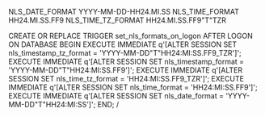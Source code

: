 NLS_DATE_FORMAT YYYY-MM-DD-HH24.MI.SS
NLS_TIME_FORMAT HH24.MI.SS.FF9
NLS_TIME_TZ_FORMAT HH24.MI.SS.FF9"T"TZR

CREATE OR REPLACE TRIGGER set_nls_formats_on_logon
AFTER LOGON ON DATABASE
BEGIN
  EXECUTE IMMEDIATE q'[ALTER SESSION SET nls_timestamp_tz_format = 'YYYY-MM-DD"T"HH24:MI:SS.FF9_TZR']';
  EXECUTE IMMEDIATE q'[ALTER SESSION SET nls_timestamp_format    = 'YYYY-MM-DD"T"HH24:MI:SS.FF9']';
  EXECUTE IMMEDIATE q'[ALTER SESSION SET nls_time_tz_format       = 'HH24:MI:SS.FF9_TZR']';
  EXECUTE IMMEDIATE q'[ALTER SESSION SET nls_time_format          = 'HH24:MI:SS.FF9']';
  EXECUTE IMMEDIATE q'[ALTER SESSION SET nls_date_format          = 'YYYY-MM-DD"T"HH24:MI:SS']';
END;
/
